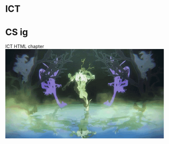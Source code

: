# ICT
# CS ig
ICT HTML chapter 
![](https://github.com/thatsgkid/ICT/blob/main/future-devil-dance.gif)

